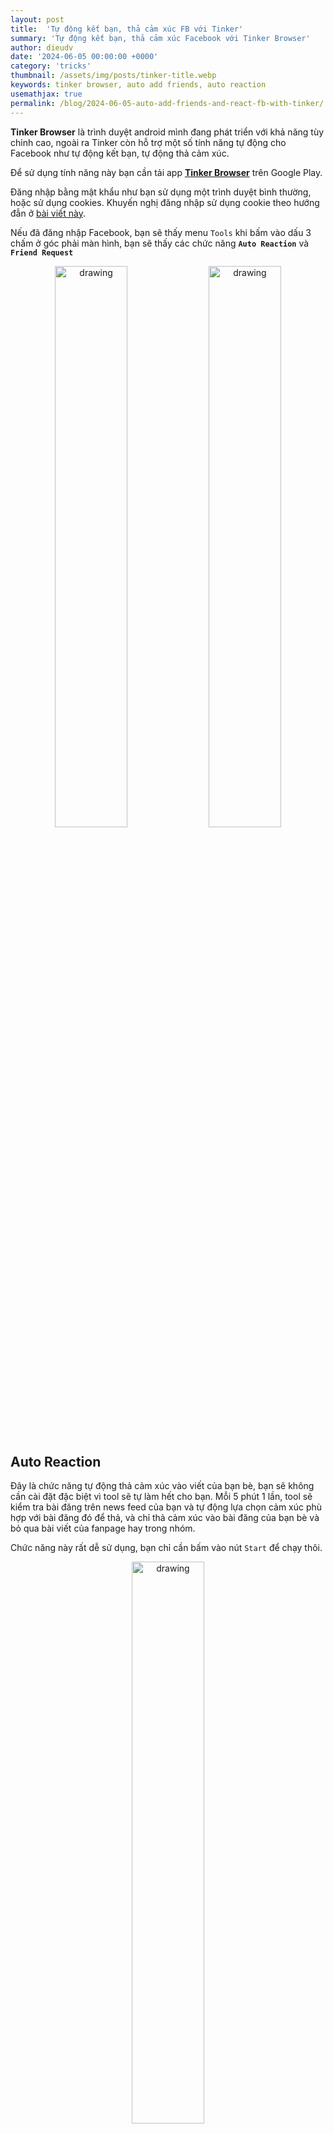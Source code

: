 ```yaml
---
layout: post
title:  'Tự động kết bạn, thả cảm xúc FB với Tinker'
summary: 'Tự động kết bạn, thả cảm xúc Facebook với Tinker Browser'
author: dieudv
date: '2024-06-05 00:00:00 +0000'
category: 'tricks'
thumbnail: /assets/img/posts/tinker-title.webp
keywords: tinker browser, auto add friends, auto reaction
usemathjax: true
permalink: /blog/2024-06-05-auto-add-friends-and-react-fb-with-tinker/
---
```


**Tinker Browser** là trình duyệt android mình đang phát triển với khả năng tùy chỉnh cao, ngoài ra Tinker còn hỗ trợ một số tính năng tự động cho Facebook như tự động kết bạn, tự động thả cảm xúc.

Để sử dụng tính năng này bạn cần tải app **[Tinker Browser](https://play.google.com/store/apps/details?id=tinker.browser)** trên Google Play.

Đăng nhập bằng mật khẩu như bạn sử dụng một trình duyệt bình thường, hoặc sử dụng cookies.
Khuyến nghị đăng nhập sử dụng cookie theo hướng đẫn ở [bài viết này](/blog/2024-06-03-login-fb-with-cookie-tinker-browser/).

Nếu đã đăng nhập Facebook, bạn sẽ thấy menu `Tools` khi bấm vào dấu 3 chấm ở góc phải màn hình, bạn sẽ thấy các chức năng **`Auto Reaction`** và **`Friend Request`**

<p align="center">
    <img src="/assets/img/posts/tinker-tutor-2-1.webp" alt="drawing" width="48%"/>
    <img src="/assets/img/posts/tinker-tutor-2-2.webp" alt="drawing" width="48%"/>
</p>


## Auto Reaction

Đây là chức năng tự động thả cảm xúc vào viết của bạn bè, bạn sẽ không cần cài đặt đặc biệt vì tool sẽ tự làm hết cho bạn. Mỗi 5 phút 1 lần, tool sẽ kiểm tra bài đăng trên news feed của bạn và tự động lựa chọn cảm xúc phù hợp với bài đăng đó để thả, và chỉ thả cảm xúc vào bài đăng của bạn bè và bỏ qua bài viết của fanpage hay trong nhóm.

Chức năng này rất dễ sử dụng, bạn chỉ cần bấm vào nút `Start` để chạy thôi.

<p align="center">
    <img src="/assets/img/posts/tinker-ar-log.webp" alt="drawing" width="48%"/>
</p>

Sau khi chạy tầm 15p, bạn bấm vào menu `Activity log` ở bên góc trên bên phải để kiểm tra xem mình đã thả cảm xúc vào những bài đăng nào nhé.

## Friend Request

<p align="center">
    <img src="/assets/img/posts/tinker-tutor-2-3.webp" alt="drawing" width="48%"/>
</p>

Đây là chức năng tự động kết bạn tự động với các chức năng con sau đây:

- **Add people may you know**: Kết bạn với những người bạn có thể biết
- **Add memmbers of group**: Kết bạn với thành viên của nhóm
- **Confirm friend request**: Xác nhận kết bạn với những lời mời kết bạn người khác gửi cho mình
- **Cancel sent request**: Hủy những lời mời kết bạn mà mình đã gửi, trong trường hợp bạn gửi quá nhiều rồi, để lâu rồi mà người ta không chấp nhận.

Đối với 2 tính năng **Confirm friend request** và **Cancel sent request**, bạn chỉ cần chỉnh sửa thông số `Limit` giới hạn số bạn bè mà bạn sẽ xác nhận kết bạn hoặc hủy lời mời.
Điều này sẽ hạn chế việc FB xem đó là hành động spam và khóa tính năng.

<p align="center">
    <img src="/assets/img/posts/tinker-confirm-req.webp" alt="drawing" width="48%"/>
    <img src="/assets/img/posts/tinker-cancel.webp" alt="drawing" width="48%"/>
</p>

### Add people may you know

**Thêm những người bạn có thể biết**.

<p align="center">
    <img src="/assets/img/posts/tinker-add-may-know.webp" alt="drawing" width="48%"/>
</p>

Tính năng này có 2 thông số là `Limit` như trên và `Mutual friends`.
`Mutual friends` là giới hạn số bạn chung mà bạn và người đó có, ví dụ bạn cài đặt là 10, thì tool sẽ chỉ kết bạn với những người bạn có bạn chung lớn hơn hoặc bằng 10.

### Add memmbers of group

**Thêm thành viên của nhóm**.

Để sử dụng tính năng này bạn cần quay ra màn hình chính, vào một nhóm mà bạn muốn, để tool có thể nhận diện được nhóm mà bạn muốn thêm bạn bè là nhóm nào. Bạn vào nhóm mà bạn muốn, tại nhóm đó reload lại FB một lần nữa. Ở đây mình ví dụ là nhóm J2Team nhé.

Sau đó quay lại tool, bạn sẽ thấy tên nhóm và ID nhóm được hiển thị.

<p align="center">
    <img src="/assets/img/posts/tinker-tutor-2-7.webp" alt="drawing" width="48%"/>
    <img src="/assets/img/posts/tinker-add-gr-mem.webp" alt="drawing" width="48%"/>
</p>

Set limit và bấm `Start` để chạy thôi.

Để xem bạn đã kết bạn với ai thì bấm vào menu bên phải để xem nhé.

<p align="center">
    <img src="/assets/img/posts/tinker-fr-log.webp" alt="drawing" width="48%"/>
</p>

Để dừng thì bạn quay lại tool và bấm `Stop` nhé.

Lưu ý rằng bạn không thể chạy `Auto Reaction` và `Friend Request` cùng lúc nha, chỉ có thể chạy một trong 2, chạy cái này phải tắt cái kia đi.

Chúc bạn thành công!